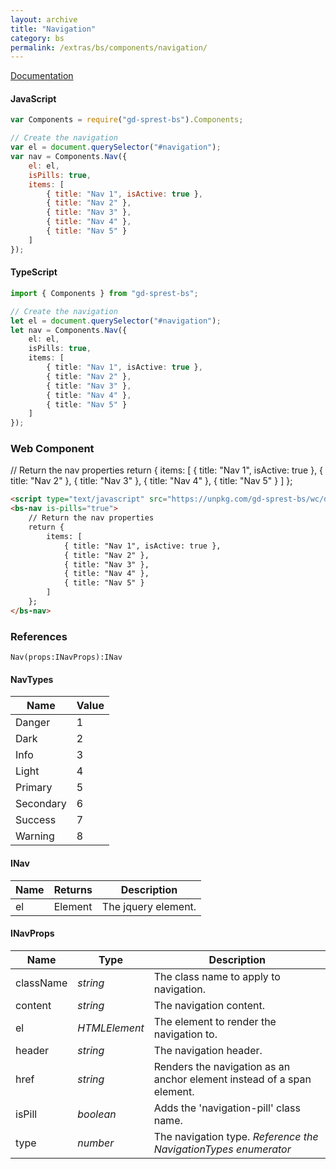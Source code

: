 ```yaml
---
layout: archive
title: "Navigation"
category: bs
permalink: /extras/bs/components/navigation/
---
```

[Documentation](https://getbootstrap.com/docs/4.4/components/navs)

<div id="navigationDemo"></div>

#### JavaScript
```js
var Components = require("gd-sprest-bs").Components;

// Create the navigation
var el = document.querySelector("#navigation");
var nav = Components.Nav({
    el: el,
    isPills: true,
    items: [
        { title: "Nav 1", isActive: true },
        { title: "Nav 2" },
        { title: "Nav 3" },
        { title: "Nav 4" },
        { title: "Nav 5" }
    ]
});
```

#### TypeScript

```ts
import { Components } from "gd-sprest-bs";

// Create the navigation
let el = document.querySelector("#navigation");
let nav = Components.Nav({
    el: el,
    isPills: true,
    items: [
        { title: "Nav 1", isActive: true },
        { title: "Nav 2" },
        { title: "Nav 3" },
        { title: "Nav 4" },
        { title: "Nav 5" }
    ]
});
```

### Web Component

<bs-nav is-pills="true">
    // Return the nav properties
    return {
        items: [
            { title: "Nav 1", isActive: true },
            { title: "Nav 2" },
            { title: "Nav 3" },
            { title: "Nav 4" },
            { title: "Nav 5" }
        ]
    };
</bs-nav>

```html
<script type="text/javascript" src="https://unpkg.com/gd-sprest-bs/wc/dist/gd-sprest-bs.js"></script>
<bs-nav is-pills="true">
    // Return the nav properties
    return {
        items: [
            { title: "Nav 1", isActive: true },
            { title: "Nav 2" },
            { title: "Nav 3" },
            { title: "Nav 4" },
            { title: "Nav 5" }
        ]
    };
</bs-nav>
```

### References

```
Nav(props:INavProps):INav
```

#### NavTypes

| Name | Value |
| --- | --- |
| Danger | 1 |
| Dark | 2 |
| Info | 3 |
| Light | 4 |
| Primary | 5 |
| Secondary | 6 |
| Success | 7 |
| Warning | 8 |

#### INav

| Name | Returns | Description |
| --- | --- | --- |
| el | Element | The jquery element. |

#### INavProps

| Name | Type | Description |
| --- | --- | --- |
| className | _string_ | The class name to apply to navigation. |
| content | _string_ | The navigation content. |
| el | _HTMLElement_ | The element to render the navigation to. |
| header | _string_ | The navigation header. |
| href | _string_ | Renders the navigation as an anchor element instead of a span element. |
| isPill | _boolean_ | Adds the 'navigation-pill' class name. |
| type | _number_ | The navigation type. _Reference the NavigationTypes enumerator_ |

<script type="text/javascript" src="https://unpkg.com/gd-sprest-bs/wc/dist/gd-sprest-bs.js"></script>
<script type="text/javascript">
    // Wait for the window to be loaded
    window.addEventListener("load", function() {
        // See if a navigation exists
        var navigation = document.querySelector("#navigationDemo");
        if(navigation) {
            // Render the navigation
            $REST.Components.Nav({
                el: navigation,
                isPills: true,
                items: [
                    { title: "Nav 1", isActive: true },
                    { title: "Nav 2" },
                    { title: "Nav 3" },
                    { title: "Nav 4" },
                    { title: "Nav 5" }
                ]
            });
        }
    });
</script>